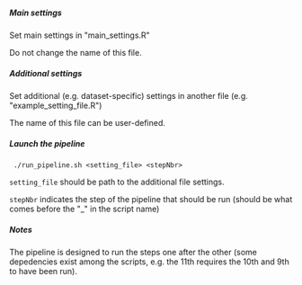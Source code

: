 ##### Main settings

Set main settings in "main_settings.R"

Do not change the name of this file.

##### Additional settings

Set additional (e.g. dataset-specific) settings in another file (e.g. "example_setting_file.R")

The name of this file can be user-defined.

##### Launch the pipeline

```{bash}
 ./run_pipeline.sh <setting_file> <stepNbr>
```

`setting_file` should be path to the additional file settings.


`stepNbr` indicates the step of the pipeline that should be run (should be what comes before the "_" in the script name)

##### Notes

The pipeline is designed to run the steps one after the other (some depedencies exist among the scripts, e.g. the 11th requires the 10th and 9th to have been run).
